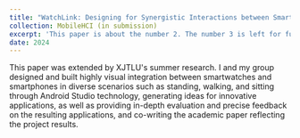 ```yaml
---
title: "WatchLink: Designing for Synergistic Interactions between Smartwatches and Smartphones"
collection: MobileHCI (in submission)
excerpt: 'This paper is about the number 2. The number 3 is left for future work.'
date: 2024
---
```


This paper was extended by XJTLU's summer research.
I and my group designed and built highly visual integration between smartwatches and smartphones in diverse scenarios such as standing, walking, and sitting through Android Studio technology, generating ideas for innovative applications, as well as providing in-depth evaluation and precise feedback on the resulting applications, and co-writing the academic paper reflecting the project results. 
